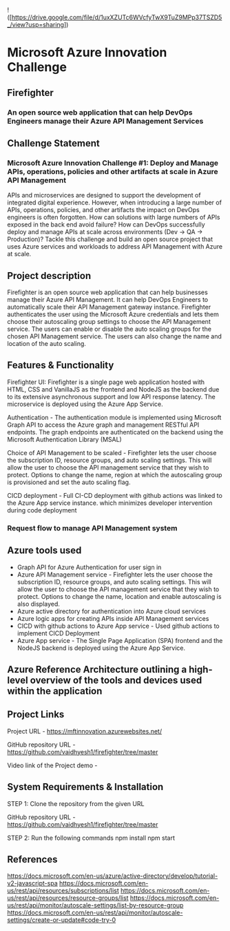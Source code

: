 !([https://drive.google.com/file/d/1uxXZUTc6WVcfyTwX9TuZ9MPp37TSZD5_/view?usp=sharing])

# Microsoft Azure Innovation Challenge

## Firefighter
### An open source web application that can help DevOps Engineers manage their Azure API Management Services

## Challenge Statement

### Microsoft Azure Innovation Challenge #1: Deploy and Manage APIs, operations, policies and other artifacts at scale in Azure API Management

APIs and microservices are designed to support the development of integrated digital experience. However, when introducing a large number of APIs, operations, policies, and other artifacts the impact on DevOps engineers is often forgotten.
How can solutions with large numbers of APIs exposed in the back end avoid failure? How can DevOps successfully deploy and manage APIs at scale across environments (Dev -> QA -> Production)?
Tackle this challenge and build an open source project that uses Azure services and workloads to address API Management with Azure at scale.

## Project description 

Firefighter is an open source web application that can help businesses manage their Azure API Management. It can help DevOps Engineers to automatically scale their API Management gateway instance. Firefighter authenticates the user using the Microsoft Azure credentials and lets them choose their autoscaling group settings to choose the API Management service. The users can enable or disable the auto scaling groups for the chosen API Management service. The users can also change the name and location of the auto scaling. 
 
## Features & Functionality

Firefighter UI: Firefighter is a single page web application hosted with HTML, CSS and VanillaJS as the frontend and NodeJS as the backend due to its extensive asynchronous support and low API response latency. The microservice is deployed using the Azure App Service.

Authentication - The authentication module is implemented using Microsoft Graph API to access the Azure graph and management RESTful API endpoints. The graph endpoints are authenticated on the backend using the Microsoft Authentication Library (MSAL)

Choice of API Management to be scaled - Firefighter lets the user choose the subscription ID, resource groups, and auto scaling settings. This will allow the user to choose the API management service that they wish to protect. Options to change the name, region at which the autoscaling group is provisioned and set the auto scaling flag. 

CICD deployment - Full CI-CD deployment with github actions was linked to the Azure App service instance. which minimizes developer intervention during code deployment 


### Request flow to manage API Management system

## Azure tools used

- Graph API for Azure Authentication for user sign in
- Azure API Management service - Firefighter lets the user choose the subscription ID, resource groups, and auto scaling settings. This will allow the user to choose the API management service that they wish to protect. Options to change the name, location and enable autoscaling is also displayed. 
- Azure active directory for authentication into Azure cloud services
- Azure logic apps for creating APIs inside API Management services
- CICD with github actions to Azure App service - Used github actions to implement CICD Deployment 
- Azure App service - The Single Page Application (SPA) frontend and the NodeJS backend is deployed using the Azure App Service. 

## Azure Reference Architecture outlining a high-level overview of the tools and devices used within the application


## Project Links

Project URL - https://mftinnovation.azurewebsites.net/

GitHub repository URL - https://github.com/vaidhyesh1/firefighter/tree/master

Video link of the Project demo - 

## System Requirements & Installation

STEP 1: Clone the repository from the given URL 

GitHub repository URL - https://github.com/vaidhyesh1/firefighter/tree/master

STEP 2: Run the following commands 
npm install
npm start



## References

https://docs.microsoft.com/en-us/azure/active-directory/develop/tutorial-v2-javascript-spa
https://docs.microsoft.com/en-us/rest/api/resources/subscriptions/list
https://docs.microsoft.com/en-us/rest/api/resources/resource-groups/list
https://docs.microsoft.com/en-us/rest/api/monitor/autoscale-settings/list-by-resource-group
https://docs.microsoft.com/en-us/rest/api/monitor/autoscale-settings/create-or-update#code-try-0










   


